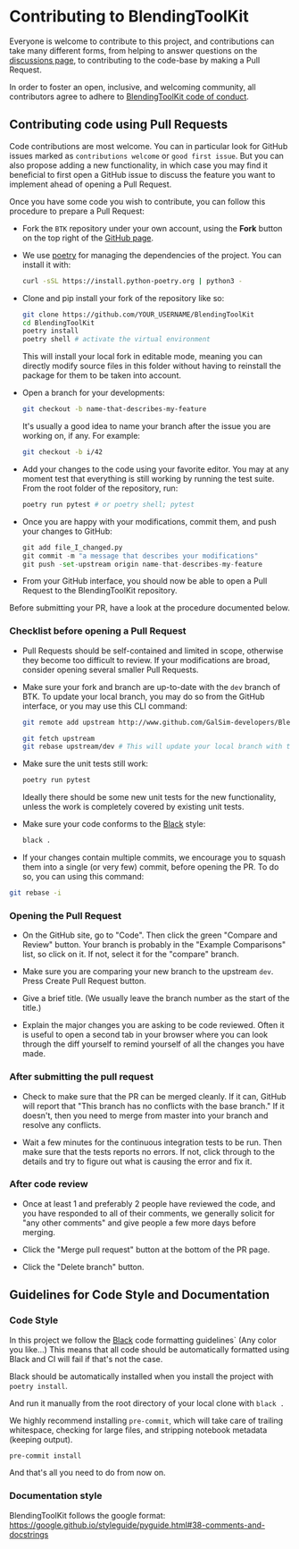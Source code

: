 # Contributing to BlendingToolKit

Everyone is welcome to contribute to this project, and contributions can take many different forms, from helping to answer questions on the [discussions page](https://github.com/LSSTDESC/BlendingToolKit/discussions), to contributing to the code-base by making a Pull Request.

In order to foster an open, inclusive, and welcoming community, all contributors agree to adhere to [BlendingToolKit code of conduct](CODE_OF_CONDUCT.md).

## Contributing code using Pull Requests

Code contributions are most welcome. You can in particular look for GitHub issues marked as `contributions welcome` or `good first issue`. But you can also propose adding a new functionality, in which case you may find it beneficial to first open a GitHub issue to discuss the feature you want to implement ahead of opening a Pull Request.

Once you have some code you wish to contribute, you can follow this procedure to prepare a Pull Request:

- Fork the `BTK` repository under your own account, using the **Fork** button on the top right of the [GitHub page](https://github.com/LSSTDESC/BlendingToolKit).

- We use [poetry](https://python-poetry.org/docs/) for managing the dependencies of the project. You can install it with:

  ```bash
  curl -sSL https://install.python-poetry.org | python3 -
  ```

- Clone and pip install your fork of the repository like so:

  ```bash
  git clone https://github.com/YOUR_USERNAME/BlendingToolKit
  cd BlendingToolKit
  poetry install
  poetry shell # activate the virtual environment
  ```

  This will install your local fork in editable mode, meaning you can directly modify source files in this folder without having to reinstall the package for them to be taken into account.

- Open a branch for your developments:

  ```bash
  git checkout -b name-that-describes-my-feature
  ```

  It's usually a good idea to name your branch after the issue you are working on, if any. For example:

    ```bash
    git checkout -b i/42
    ```

- Add your changes to the code using your favorite editor. You may at any moment test that everything is still working by running the test suite. From the root folder of the repository, run:

  ```bash
  poetry run pytest # or poetry shell; pytest
  ```

- Once you are happy with your modifications, commit them, and push your changes to GitHub:

  ```python
  git add file_I_changed.py
  git commit -m "a message that describes your modifications"
  git push -set-upstream origin name-that-describes-my-feature
  ```

- From your GitHub interface, you should now be able to open a Pull Request to the BlendingToolKit repository.

Before submitting your PR, have a look at the procedure documented below.

### Checklist before opening a Pull Request

- Pull Requests should be self-contained and limited in scope, otherwise they become too difficult to review. If your modifications are broad, consider opening several smaller Pull Requests.

- Make sure your fork and branch are up-to-date with the `dev` branch of BTK. To update your local branch, you may do so from the GitHub interface, or you may use this CLI command:

  ```bash
  git remote add upstream http://www.github.com/GalSim-developers/BlendingToolKit # Only needs to be done once.

  git fetch upstream
  git rebase upstream/dev # This will update your local branch with the latest changes from the dev branch.
  ```

- Make sure the unit tests still work:

  ```bash
  poetry run pytest
  ```

  Ideally there should be some new unit tests for the new functionality, unless the work is completely covered by existing unit tests.

- Make sure your code conforms to the [Black](https://github.com/psf/black) style:

  ```bash
  black .
  ```

- If your changes contain multiple commits, we encourage you to squash them into a single (or very few) commit, before opening the PR. To do so, you can using this command:

```bash
git rebase -i
```

### Opening the Pull Request

- On the GitHub site, go to "Code". Then click the green "Compare and Review" button. Your branch is probably in the "Example Comparisons" list, so click on it. If not, select it for the "compare" branch.

- Make sure you are comparing your new branch to the upstream `dev`. Press Create Pull Request button.

- Give a brief title. (We usually leave the branch number as the start of the title.)

- Explain the major changes you are asking to be code reviewed. Often it is useful to open a second tab in your browser where you can look through the diff yourself to remind yourself of all the changes you have made.

### After submitting the pull request

- Check to make sure that the PR can be merged cleanly. If it can, GitHub will report that "This branch has no conflicts with the base branch." If it doesn't, then you need to merge from master into your branch and resolve any conflicts.

- Wait a few minutes for the continuous integration tests to be run. Then make sure that the tests reports no errors. If not, click through to the details and try to figure out what is causing the error and fix it.

### After code review

- Once at least 1 and preferably 2 people have reviewed the code, and you have responded to all of their comments, we generally solicit for "any other comments" and give people a few more days before merging.

- Click the "Merge pull request" button at the bottom of the PR page.

- Click the "Delete branch" button.

## Guidelines for Code Style and Documentation

### Code Style

In this project we follow the [Black](https://github.com/psf/black) code formatting guidelines` (Any color you like...) This means that all code should be automatically formatted using Black and CI will fail if that's not the case.

Black should be automatically installed when you install the project with `poetry install`.

And run it manually from the root directory of your local clone with `black .`

We highly recommend installing `pre-commit`, which will take care of trailing whitespace, checking for large files, and stripping
notebook metadata (keeping output).

```bash
pre-commit install
```

And that's all you need to do from now on.

### Documentation style

BlendingToolKit follows the google format: <https://google.github.io/styleguide/pyguide.html#38-comments-and-docstrings>
